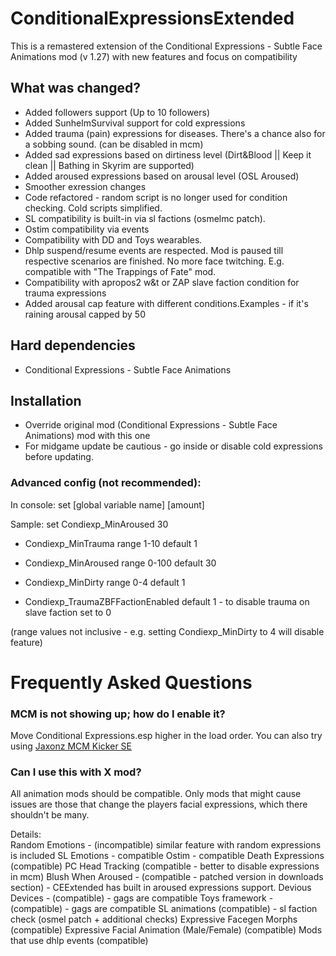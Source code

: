 # ConditionalExpressionsExtended

This is a remastered extension of the Conditional Expressions - Subtle Face Animations mod (v 1.27) with new features and focus on compatibility
 
## What was changed?

- Added followers support (Up to 10 followers)
- Added SunhelmSurvival support for cold expressions
- Added trauma (pain) expressions for diseases. There's a chance also for a sobbing sound. (can be disabled in mcm)
- Added sad expressions based on dirtiness level (Dirt&Blood || Keep it clean || Bathing in Skyrim are supported)
- Added aroused expressions based on arousal level (OSL Aroused)
- Smoother exression changes
- Code refactored - random script is no longer used for condition checking. Cold scripts simplified.
- SL compatibility is built-in via sl factions (osmelmc patch).
- Ostim compatibility via events
- Compatibility with DD and Toys wearables.
- Dhlp suspend/resume events are respected. Mod is paused till respective scenarios are finished. No more face twitching. E.g. compatible with "The Trappings of Fate" mod.
- Compatibility with apropos2 w&t or ZAP slave faction condition for trauma expressions
- Added arousal cap feature with different conditions.Examples - if it's raining arousal capped by 50
 
## Hard dependencies

- Conditional Expressions - Subtle Face Animations
 
## Installation

- Override original mod (Conditional Expressions - Subtle Face Animations) mod with this one
- For midgame update be cautious - go inside or disable cold expressions before updating.

### Advanced config (not recommended):

In console:  set [global variable name] [amount]

Sample: set Condiexp_MinAroused 30

- Condiexp_MinTrauma range 1-10 default 1
- Condiexp_MinAroused range 0-100 default 30
- Condiexp_MinDirty range 0-4 default 1

- Condiexp_TraumaZBFFactionEnabled default 1 - to disable trauma on slave faction set to 0

(range values not inclusive - e.g. setting Condiexp_MinDirty to 4 will disable feature)


# Frequently Asked Questions

### MCM is not showing up; how do I enable it?

Move Conditional Expressions.esp higher in the load order. You can also try using [Jaxonz MCM Kicker SE](https://www.nexusmods.com/skyrimspecialedition/mods/36801?tab=description) 

### Can I use this with X mod? 

All animation mods should be compatible. Only mods that might cause issues are those that change the players facial expressions, which there shouldn't be many.

Details:  
Random Emotions - (incompatible) similar feature with random expressions is included
SL Emotions - compatible
Ostim - compatible
Death Expressions (compatible)
PC Head Tracking (compatible - better to disable expressions in mcm)
Blush When Aroused - (compatible - patched version in downloads section) -  CEExtended has built in aroused expressions support.
Devious Devices - (compatible) - gags are compatible
Toys framework - (compatible) - gags are compatible
SL animations (compatible) - sl faction check (osmel patch + additional checks) 
Expressive Facegen Morphs   (compatible)
Expressive Facial Animation (Male/Female)  (compatible)
Mods that use dhlp events (compatible) 
